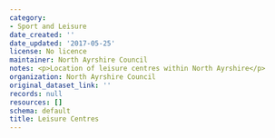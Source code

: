```yaml
---
category:
- Sport and Leisure
date_created: ''
date_updated: '2017-05-25'
license: No licence
maintainer: North Ayrshire Council
notes: <p>Location of leisure centres within North Ayrshire</p>
organization: North Ayrshire Council
original_dataset_link: ''
records: null
resources: []
schema: default
title: Leisure Centres
---
```

